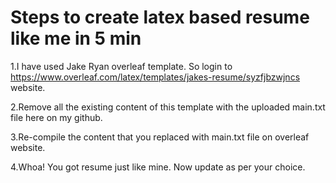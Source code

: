 # Steps to create latex based resume like me in 5 min
1.I have used Jake Ryan overleaf template. So login to https://www.overleaf.com/latex/templates/jakes-resume/syzfjbzwjncs  website.

2.Remove all the existing content of this template with the uploaded main.txt file here on my github.

3.Re-compile the content that you replaced with main.txt file on overleaf website.

4.Whoa! You got resume just like mine. Now update as per your choice.
